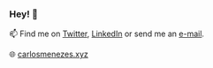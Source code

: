 ### Hey! 👋

📫 Find me on [Twitter](https://twitter.com/c_mnzs), [LinkedIn](https://www.linkedin.com/in/carlos-menezes-b9552a177/) or send me an [e-mail](mailto:talk@carlosmenezes.com).

🌐 [carlosmenezes.xyz](https://www.carlosmenezes.xyz/)
